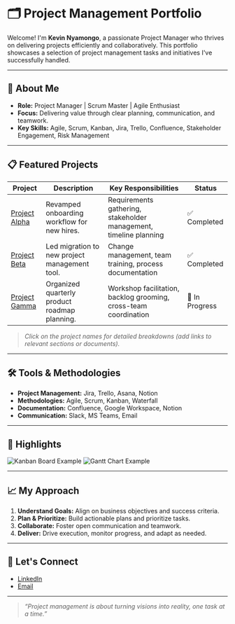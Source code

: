 # 🗂️ Project Management Portfolio

Welcome! I'm **Kevin Nyamongo**, a passionate Project Manager who thrives on delivering projects efficiently and collaboratively. This portfolio showcases a selection of project management tasks and initiatives I've successfully handled.

---

## 🚀 About Me

- **Role:** Project Manager | Scrum Master | Agile Enthusiast
- **Focus:** Delivering value through clear planning, communication, and teamwork.
- **Key Skills:** Agile, Scrum, Kanban, Jira, Trello, Confluence, Stakeholder Engagement, Risk Management

---

## 📋 Featured Projects

| Project | Description | Key Responsibilities | Status |
|---------|-------------|----------------------|--------|
| [Project Alpha](#) | Revamped onboarding workflow for new hires. | Requirements gathering, stakeholder management, timeline planning | ✅ Completed |
| [Project Beta](#) | Led migration to new project management tool. | Change management, team training, process documentation | ✅ Completed |
| [Project Gamma](#) | Organized quarterly product roadmap planning. | Workshop facilitation, backlog grooming, cross-team coordination | 🚧 In Progress |

> _Click on the project names for detailed breakdowns (add links to relevant sections or documents)._

---

## 🛠️ Tools & Methodologies

- **Project Management:** Jira, Trello, Asana, Notion
- **Methodologies:** Agile, Scrum, Kanban, Waterfall
- **Documentation:** Confluence, Google Workspace, Notion
- **Communication:** Slack, MS Teams, Email

---

## 📸 Highlights

![Kanban Board Example](https://placehold.co/600x300?text=Kanban+Board+Screenshot)
![Gantt Chart Example](https://placehold.co/600x300?text=Gantt+Chart+Screenshot)

---

## 📈 My Approach

1. **Understand Goals:** Align on business objectives and success criteria.
2. **Plan & Prioritize:** Build actionable plans and prioritize tasks.
3. **Collaborate:** Foster open communication and teamwork.
4. **Deliver:** Drive execution, monitor progress, and adapt as needed.

---

## 💬 Let's Connect

- [LinkedIn](https://linkedin.com/in/your-link)
- [Email](mailto:nyamongokevin@gmail.com)

---

> _“Project management is about turning visions into reality, one task at a time.”_
